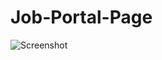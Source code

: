 # Job-Portal-Page
 
![Screenshot](https://github.com/Kingsman119/Job-Portal-Page/assets/154053800/684e92a4-ee5f-4304-b7ba-75a9fc9c44cc)
